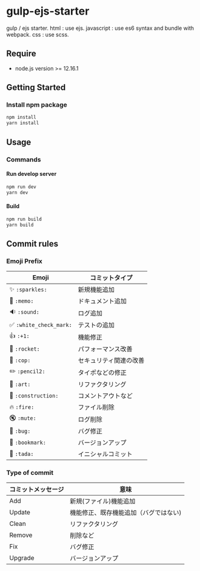 # gulp-ejs-starter
gulp / ejs starter.
html : use ejs.
javascript : use es6 syntax and bundle with webpack.
css : use scss.

## Require
* node.js
version >= 12.16.1

## Getting Started
### Install npm package
```bash
npm install
yarn install
```

## Usage
### Commands
#### Run develop server
```bash
npm run dev
yarn dev
```
#### Build
```bash
npm run build
yarn build
```
## Commit rules
### Emoji Prefix
|Emoji| コミットタイプ|
|---|---|
|✨ `:sparkles:` |新規機能追加|
|📝 `:memo:` |ドキュメント追加|
|🔉 `:sound:`|ログ追加|
|✅ `:white_check_mark:`|テストの追加|
|👍 `:+1:`|機能修正|
|🚀  `:rocket:` |パフォーマンス改善|
|👮  `:cop:`|セキュリティ関連の改善|
|✏️ `:pencil2:`|タイポなどの修正|
|🎨 `:art:`|リファクタリング|
|🚧 `:construction:`|コメントアウトなど|
|🔥 `:fire: `|ファイル削除|
|🔇  `:mute:`|ログ削除|
|🐛 `:bug:` |バグ修正|
|🔖  `:bookmark:` |バージョンアップ|
|🎉 `:tada:`|イニシャルコミット|

### Type of commit

|コミットメッセージ | 意味|
|---|---|
|Add| 新規(ファイル)機能追加|
|Update| 機能修正、既存機能追加（バグではない)|
|Clean|リファクタリング|
|Remove|削除など|
|Fix|バグ修正|
|Upgrade|バージョンアップ|
